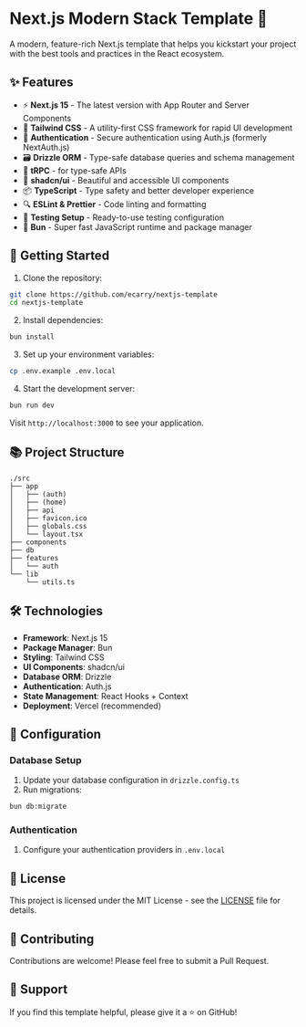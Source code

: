 # Next.js Modern Stack Template 🚀

A modern, feature-rich Next.js template that helps you kickstart your project with the best tools and practices in the React ecosystem.

## ✨ Features

- ⚡️ **Next.js 15** - The latest version with App Router and Server Components
- 🎨 **Tailwind CSS** - A utility-first CSS framework for rapid UI development
- 🔐 **Authentication** - Secure authentication using Auth.js (formerly NextAuth.js)
- 🗃️ **Drizzle ORM** - Type-safe database queries and schema management
- 🔄 **tRPC** - for type-safe APIs
- 🎯 **shadcn/ui** - Beautiful and accessible UI components
- 📦 **TypeScript** - Type safety and better developer experience
- 🔍 **ESLint & Prettier** - Code linting and formatting
- 🧪 **Testing Setup** - Ready-to-use testing configuration
- 🚄 **Bun** - Super fast JavaScript runtime and package manager

## 🚀 Getting Started

1. Clone the repository:

```bash
git clone https://github.com/ecarry/nextjs-template
cd nextjs-template
```

2. Install dependencies:

```bash
bun install
```

3. Set up your environment variables:

```bash
cp .env.example .env.local
```

4. Start the development server:

```bash
bun run dev
```

Visit `http://localhost:3000` to see your application.

## 📚 Project Structure

```
./src
├── app
│   ├── (auth)
│   ├── (home)
│   ├── api
│   ├── favicon.ico
│   ├── globals.css
│   └── layout.tsx
├── components
├── db
├── features
│   └── auth
└── lib
    └── utils.ts
```

## 🛠️ Technologies

- **Framework**: Next.js 15
- **Package Manager**: Bun
- **Styling**: Tailwind CSS
- **UI Components**: shadcn/ui
- **Database ORM**: Drizzle
- **Authentication**: Auth.js
- **State Management**: React Hooks + Context
- **Deployment**: Vercel (recommended)

## 🔧 Configuration

### Database Setup

1. Update your database configuration in `drizzle.config.ts`
2. Run migrations:

```bash
bun db:migrate
```

### Authentication

1. Configure your authentication providers in `.env.local`

## 📝 License

This project is licensed under the MIT License - see the [LICENSE](LICENSE) file for details.

## 🤝 Contributing

Contributions are welcome! Please feel free to submit a Pull Request.

## 💫 Support

If you find this template helpful, please give it a ⭐️ on GitHub!

